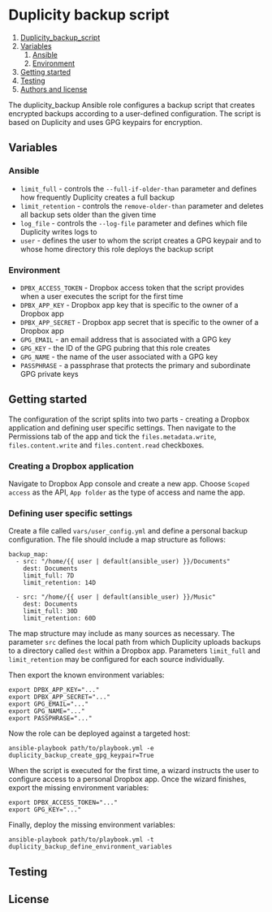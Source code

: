 # Duplicity backup script

1. [Duplicity_backup_script](#duplicity-backup-script)
2. [Variables](#variables)
    1. [Ansible](#ansible)
    2. [Environment](#environment)
3. [Getting started](#getting-started)
4. [Testing](#testing)
5. [Authors and license](#authors-and-license)

The duplicity_backup Ansible role configures a backup script that creates encrypted backups according to a user-defined configuration. The script is based on Duplicity and uses GPG keypairs for encryption.

## Variables

### Ansible

* `limit_full` - controls the `--full-if-older-than` parameter and defines how frequently Duplicity creates a full backup
* `limit_retention` - controls the `remove-older-than` parameter and deletes all backup sets older than the given time
* `log_file` - controls the `--log-file` parameter and defines which file Duplicity writes logs to
* `user` - defines the user to whom the script creates a GPG keypair and to whose home directory this role deploys the backup script

### Environment

* `DPBX_ACCESS_TOKEN` - Dropbox access token that the script provides when a user executes the script for the first time
* `DPBX_APP_KEY` - Dropbox app key that is specific to the owner of a Dropbox app
* `DPBX_APP_SECRET` - Dropbox app secret that is specific to the owner of a Dropbox app
* `GPG_EMAIL` - an email address that is associated with a GPG key
* `GPG_KEY` - the ID of the GPG pubring that this role creates
* `GPG_NAME` - the name of the user associated with a GPG key
* `PASSPHRASE` - a passphrase that protects the primary and subordinate GPG private keys

## Getting started

The configuration of the script splits into two parts - creating a Dropbox application and defining user specific settings. Then navigate to the Permissions tab of the app and tick the `files.metadata.write`, `files.content.write` and `files.content.read` checkboxes.

### Creating a Dropbox application

Navigate to Dropbox App console and create a new app. Choose `Scoped access` as the API, `App folder` as the type of access and name the app.

### Defining user specific settings

Create a file called `vars/user_config.yml` and define a personal backup configuration. The file should include a map structure as follows:

```
backup_map:
  - src: "/home/{{ user | default(ansible_user) }}/Documents"
    dest: Documents
    limit_full: 7D
    limit_retention: 14D

  - src: "/home/{{ user | default(ansible_user) }}/Music"
    dest: Documents
    limit_full: 30D
    limit_retention: 60D
```

The map structure may include as many sources as necessary. The parameter `src` defines the local path from which Duplicity uploads backups to a directory called `dest` within a Dropbox app. Parameters `limit_full` and `limit_retention` may be configured for each source individually.

Then export the known environment variables:

```
export DPBX_APP_KEY="..."
export DPBX_APP_SECRET="..."
export GPG_EMAIL="..."
export GPG_NAME="..."
export PASSPHRASE="..."
```

Now the role can be deployed against a targeted host:

```
ansible-playbook path/to/playbook.yml -e duplicity_backup_create_gpg_keypair=True
```

When the script is executed for the first time, a wizard instructs the user to configure access to a personal Dropbox app. Once the wizard finishes, export the missing environment variables:

```
export DPBX_ACCESS_TOKEN="..."
export GPG_KEY="..."
```

Finally, deploy the missing environment variables:

```
ansible-playbook path/to/playbook.yml -t duplicity_backup_define_environment_variables
```

## Testing

## License
